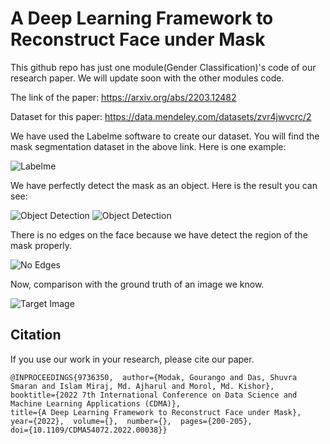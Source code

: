 # A Deep Learning Framework to Reconstruct Face under Mask
This github repo has just one module(Gender Classification)'s code of our research paper. We will update soon with the other modules code.


The link of the paper: https://arxiv.org/abs/2203.12482



Dataset for this paper: https://data.mendeley.com/datasets/zvr4jwvcrc/2

We have used the Labelme software to create our dataset. You will find the mask segmentation dataset in the above link. Here is one example:

![Labelme](https://github.com/itsshuvra/A-Deep-Learning-Framework-to-Reconstruct-Face-under-Mask/blob/main/Results/Mask1.PNG)

We have perfectly detect the mask as an object. Here is the result you can see: 


![Object Detection](https://github.com/itsshuvra/A-Deep-Learning-Framework-to-Reconstruct-Face-under-Mask/blob/main/Results/mask4.png)
![Object Detection](https://github.com/itsshuvra/A-Deep-Learning-Framework-to-Reconstruct-Face-under-Mask/blob/main/Results/mask5.png)

There is no edges on the face because we have detect the region of the mask properly.


![No Edges](https://github.com/itsshuvra/A-Deep-Learning-Framework-to-Reconstruct-Face-under-Mask/blob/main/Results/Mask3.PNG)


Now, comparison with the ground truth of an image we know.

![Target Image](https://github.com/itsshuvra/A-Deep-Learning-Framework-to-Reconstruct-Face-under-Mask/blob/main/Results/Target1.PNG)


Citation
------------------------------------------
If you use our work in your research, please cite our paper. 

```
@INPROCEEDINGS{9736350,  author={Modak, Gourango and Das, Shuvra Smaran and Islam Miraj, Md. Ajharul and Morol, Md. Kishor},  
booktitle={2022 7th International Conference on Data Science and Machine Learning Applications (CDMA)},   
title={A Deep Learning Framework to Reconstruct Face under Mask},   
year={2022},  volume={},  number={},  pages={200-205},  
doi={10.1109/CDMA54072.2022.00038}}
```
